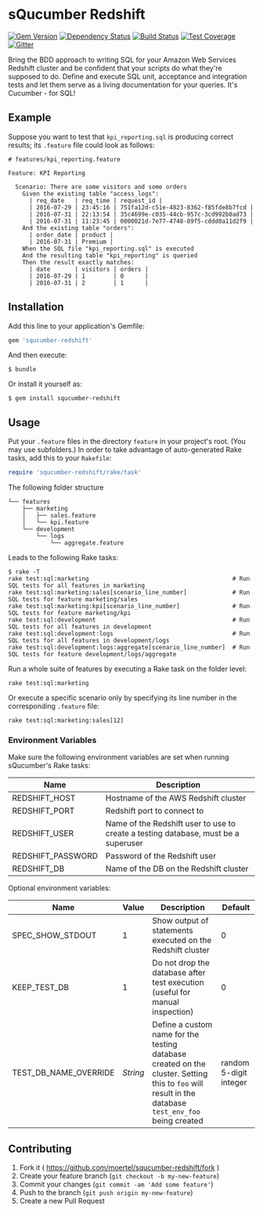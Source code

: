 # sQucumber Redshift

[![Gem Version](https://badge.fury.io/rb/squcumber-redshift.svg)](https://badge.fury.io/rb/squcumber-redshift) [![Dependency Status](https://gemnasium.com/badges/github.com/moertel/sQucumber-redshift.svg)](https://gemnasium.com/github.com/moertel/sQucumber-redshift) [![Build Status](https://travis-ci.org/moertel/sQucumber-redshift.svg?branch=master)](https://travis-ci.org/moertel/sQucumber-redshift) [![Test Coverage](https://codeclimate.com/github/moertel/sQucumber-redshift/badges/coverage.svg)](https://codeclimate.com/github/moertel/sQucumber-redshift/coverage) [![Gitter](https://img.shields.io/gitter/room/sQucumber/sQucumber.js.svg?maxAge=2592000?style=flat)](https://gitter.im/moertel/sQucumber)

Bring the BDD approach to writing SQL for your Amazon Web Services Redshift cluster and be confident that your scripts do what they're supposed to do. Define and execute SQL unit, acceptance and integration tests and let them serve as a living documentation for your queries. It's Cucumber - for SQL!

## Example

Suppose you want to test that `kpi_reporting.sql` is producing correct results; its `.feature` file could look as follows:
```cucumber
# features/kpi_reporting.feature

Feature: KPI Reporting

  Scenario: There are some visitors and some orders
    Given the existing table "access_logs":
      | req_date   | req_time | request_id |
      | 2016-07-29 | 23:45:16 | 751fa12d-c51e-4823-8362-f85fde8b7fcd |
      | 2016-07-31 | 22:13:54 | 35c4699e-c035-44cb-957c-3cd992b0ad73 |
      | 2016-07-31 | 11:23:45 | 0000021d-7e77-4748-89f5-cddd0a11d2f9 |
    And the existing table "orders":
      | order_date | product |
      | 2016-07-31 | Premium |
    When the SQL file "kpi_reporting.sql" is executed
    And the resulting table "kpi_reporting" is queried
    Then the result exactly matches:
      | date       | visitors | orders |
      | 2016-07-29 | 1        | 0      |
      | 2016-07-31 | 2        | 1      |
```

## Installation

Add this line to your application's Gemfile:

```ruby
gem 'squcumber-redshift'
```

And then execute:

    $ bundle

Or install it yourself as:

    $ gem install squcumber-redshift

## Usage

Put your `.feature` files in the directory `feature` in your project's root. (You may use subfolders.)
In order to take advantage of auto-generated Rake tasks, add this to your `Rakefile`:
```ruby
require 'squcumber-redshift/rake/task'
```

The following folder structure
```
└── features
    ├── marketing
    │   ├── sales.feature
    │   └── kpi.feature
    └── development
        └── logs
            └── aggregate.feature
```
Leads to the following Rake tasks:
```
$ rake -T
rake test:sql:marketing                                         # Run SQL tests for all features in marketing
rake test:sql:marketing:sales[scenario_line_number]             # Run SQL tests for feature marketing/sales
rake test:sql:marketing:kpi[scenario_line_number]               # Run SQL tests for feature marketing/kpi
rake test:sql:development                                       # Run SQL tests for all features in development
rake test:sql:development:logs                                  # Run SQL tests for all features in development/logs
rake test:sql:development:logs:aggregate[scenario_line_number]  # Run SQL tests for feature development/logs/aggregate
```

Run a whole suite of features by executing a Rake task on the folder level:
```
rake test:sql:marketing
```

Or execute a specific scenario only by specifying its line number in the corresponding `.feature` file:
```
rake test:sql:marketing:sales[12]
```

### Environment Variables

Make sure the following environment variables are set when running sQucumber's Rake tasks:

| Name | Description |
| ---- | ----------- |
| REDSHIFT_HOST | Hostname of the AWS Redshift cluster |
| REDSHIFT_PORT | Redshift port to connect to |
| REDSHIFT_USER | Name of the Redshift user to use to create a testing database, must be a superuser |
| REDSHIFT_PASSWORD | Password of the Redshift user |
| REDSHIFT_DB | Name of the DB on the Redshift cluster |

Optional environment variables:

| Name | Value | Description | Default |
| ---- | ----- | ----------- | ------- |
| SPEC_SHOW_STDOUT | 1 | Show output of statements executed on the Redshift cluster | 0 |
| KEEP_TEST_DB | 1 | Do not drop the database after test execution (useful for manual inspection) | 0 |
| TEST_DB_NAME_OVERRIDE | _String_ | Define a custom name for the testing database created on the cluster. Setting this to `foo` will result in the database `test_env_foo` being created | random 5-digit integer |


## Contributing

1. Fork it ( https://github.com/moertel/squcumber-redshift/fork )
2. Create your feature branch (`git checkout -b my-new-feature`)
3. Commit your changes (`git commit -am 'Add some feature'`)
4. Push to the branch (`git push origin my-new-feature`)
5. Create a new Pull Request
